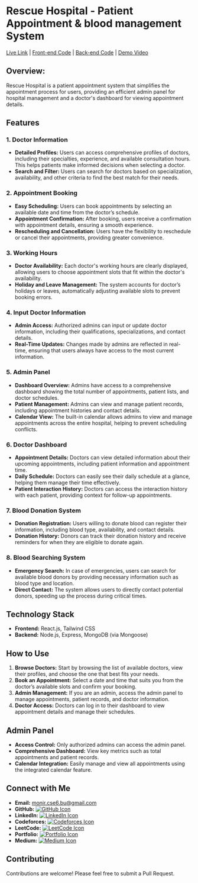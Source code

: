 # Rescue Hospital - Patient Appointment & blood management System

[Live Link](https://rescue-hospital-client.vercel.app) | [Front-end Code](https://github.com/zamanmonirbu/rescue-hospital-client) | [Back-end Code](https://github.com/zamanmonirbu/rescue-hospital-backend) | [Demo Video](https://www.youtube.com/watch?v=audTPrimP5g)

## Overview:
Rescue Hospital is a patient appointment system that simplifies the appointment process for users, providing an efficient admin panel for hospital management and a doctor's dashboard for viewing appointment details.

## Features

### 1. Doctor Information
- **Detailed Profiles:** Users can access comprehensive profiles of doctors, including their specialties, experience, and available consultation hours. This helps patients make informed decisions when selecting a doctor.
- **Search and Filter:** Users can search for doctors based on specialization, availability, and other criteria to find the best match for their needs.

### 2. Appointment Booking
- **Easy Scheduling:** Users can book appointments by selecting an available date and time from the doctor’s schedule.
- **Appointment Confirmation:** After booking, users receive a confirmation with appointment details, ensuring a smooth experience.
- **Rescheduling and Cancellation:** Users have the flexibility to reschedule or cancel their appointments, providing greater convenience.

### 3. Working Hours
- **Doctor Availability:** Each doctor's working hours are clearly displayed, allowing users to choose appointment slots that fit within the doctor's availability.
- **Holiday and Leave Management:** The system accounts for doctor’s holidays or leaves, automatically adjusting available slots to prevent booking errors.

### 4. Input Doctor Information
- **Admin Access:** Authorized admins can input or update doctor information, including their qualifications, specializations, and contact details.
- **Real-Time Updates:** Changes made by admins are reflected in real-time, ensuring that users always have access to the most current information.

### 5. Admin Panel
- **Dashboard Overview:** Admins have access to a comprehensive dashboard showing the total number of appointments, patient lists, and doctor schedules.
- **Patient Management:** Admins can view and manage patient records, including appointment histories and contact details.
- **Calendar View:** The built-in calendar allows admins to view and manage appointments across the entire hospital, helping to prevent scheduling conflicts.

### 6. Doctor Dashboard
- **Appointment Details:** Doctors can view detailed information about their upcoming appointments, including patient information and appointment time.
- **Daily Schedule:** Doctors can easily see their daily schedule at a glance, helping them manage their time effectively.
- **Patient Interaction History:** Doctors can access the interaction history with each patient, providing context for follow-up appointments.

### 7. Blood Donation System
- **Donation Registration:** Users willing to donate blood can register their information, including blood type, availability, and contact details.
- **Donation History:** Donors can track their donation history and receive reminders for when they are eligible to donate again.

### 8. Blood Searching System
- **Emergency Search:** In case of emergencies, users can search for available blood donors by providing necessary information such as blood type and location.
- **Direct Contact:** The system allows users to directly contact potential donors, speeding up the process during critical times.

## Technology Stack

- **Frontend:** React.js, Tailwind CSS
- **Backend:** Node.js, Express, MongoDB (via Mongoose)

## How to Use

1. **Browse Doctors:** Start by browsing the list of available doctors, view their profiles, and choose the one that best fits your needs.
2. **Book an Appointment:** Select a date and time that suits you from the doctor’s available slots and confirm your booking.
3. **Admin Management:** If you are an admin, access the admin panel to manage appointments, patient records, and doctor information.
4. **Doctor Access:** Doctors can log in to their dashboard to view appointment details and manage their schedules.

## Admin Panel

- **Access Control:** Only authorized admins can access the admin panel.
- **Comprehensive Dashboard:** View key metrics such as total appointments and patient records.
- **Calendar Integration:** Easily manage and view all appointments using the integrated calendar feature.

## Connect with Me

- **Email:** [monir.cse6.bu@gmail.com](mailto:monir.cse6.bu@gmail.com)
- **GitHub:** [![GitHub Icon](https://img.shields.io/badge/GitHub-100000?style=for-the-badge&logo=github&logoColor=white)](https://github.com/zamanmonirbu)
- **LinkedIn:** [![LinkedIn Icon](https://img.shields.io/badge/LinkedIn-0077B5?style=for-the-badge&logo=linkedin&logoColor=white)](https://www.linkedin.com/in/mdmoniruzzamanbu/)
- **Codeforces:** [![Codeforces Icon](https://img.shields.io/badge/Codeforces-00FF00?style=for-the-badge&logo=codeforces&logoColor=white)](https://codeforces.com/profile/ZaMo)
- **LeetCode:** [![LeetCode Icon](https://img.shields.io/badge/LeetCode-FFA116?style=for-the-badge&logo=leetcode&logoColor=white)](https://leetcode.com/u/moniruzzamancse6/)
- **Portfolio:** [![Portfolio Icon](https://img.shields.io/badge/Portfolio-000000?style=for-the-badge&logo=codeforces&logoColor=white)](https://moniruzzamanbu.netlify.app/)
- **Medium:** [![Medium Icon](https://img.shields.io/badge/Medium-12100E?style=for-the-badge&logo=medium&logoColor=white)](https://medium.com/@zamanmonirbu)

## Contributing
Contributions are welcome! Please feel free to submit a Pull Request.
